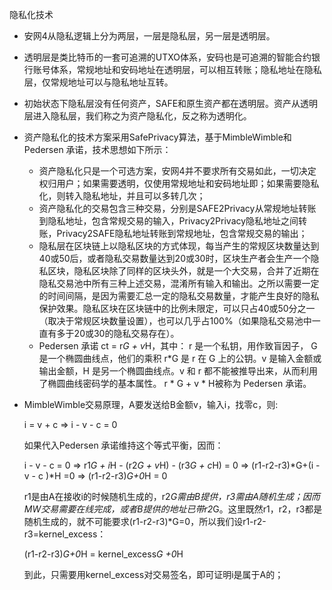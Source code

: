 隐私化技术
- 安网4从隐私逻辑上分为两层，一层是隐私层，另一层是透明层。
- 透明层是类比特币的一套可追溯的UTXO体系，安码也是可追溯的智能合约银行账号体系，常规地址和安码地址在透明层，可以相互转账；隐私地址在隐私层，仅常规地址可以与隐私地址互转。
- 初始状态下隐私层没有任何资产，SAFE和原生资产都在透明层。资产从透明层进入隐私层，我们称之为资产隐私化，反之称为透明化。
- 资产隐私化的技术方案采用SafePrivacy算法，基于MimbleWimble和Pedersen 承诺，技术思想如下所示：
  - 资产隐私化只是一个可选方案，安网4并不要求所有交易如此，一切决定权归用户；如果需要透明，仅使用常规地址和安码地址即；如果需要隐私化，则转入隐私地址，并且可以多转几次；
  - 资产隐私化的交易包含三种交易，分别是SAFE2Privacy从常规地址转账到隐私地址，包含常规交易的输入，Privacy2Privacy隐私地址之间转账，Privacy2SAFE隐私地址转账到常规地址，包含常规交易的输出；
  - 隐私层在区块链上以隐私区块的方式体现，每当产生的常规区块数量达到40或50后，或者隐私交易数量达到20或30时，区块生产者会生产一个隐私区块，隐私区块除了同样的区块头外，就是一个大交易，合并了近期在隐私交易池中所有三种上述交易，混淆所有输入和输出。之所以需要一定的时间间隔，是因为需要汇总一定的隐私交易数量，才能产生良好的隐私保护效果。隐私区块在区块链中的比例未限定，可以只占40或50分之一（取决于常规区块数量设置），也可以几乎占100%（如果隐私交易池中一直有多于20或30的隐私交易存在）。
  - Pedersen 承诺 ct = r*G + v*H，其中：
  r 是一个私钥，用作致盲因子， G 是一个椭圆曲线点，他们的乘积 r*G 是 r 在 G 上的公钥。v 是输入金额或输出金额，H 是另一个椭圆曲线点。v 和 r 都不能被推导出来，从而利用了椭圆曲线密码学的基本属性。 r * G + v * H被称为 Pedersen 承诺。
- MimbleWimble交易原理，A要发送给B金额v，输入i，找零c，则:

	i = v + c =>  i - v - c = 0
	
  如果代入Pedersen 承诺维持这个等式平衡，因而：

	i - v - c = 0
	=> r1*G + i*H - (r2*G + v*H) - (r3*G + c*H) = 0
	=> (r1-r2-r3)*G+(i - v - c )*H =0
	=> (r1-r2-r3)*G+0*H = 0
	
  r1是由A在接收i的时候随机生成的，r2*G需由B提供，r3需由A随机生成；因而MW交易需要在线完成，或者B提供的地址已带r2*G。这里既然r1，r2，r3都是随机生成的，就不可能要求(r1-r2-r3)*G=0，所以我们设r1-r2-r3=kernel_excess：
	
	 (r1-r2-r3)*G+0*H = kernel_excess*G +0*H
	 
  到此，只需要用kernel_excess对交易签名，即可证明i是属于A的；
